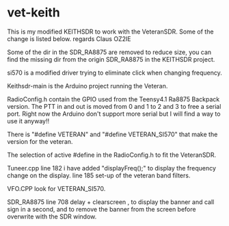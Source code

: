 # vet-keith
This is my modified KEITHSDR to work with the VeteranSDR.
Some of the change is listed below.
regards Claus OZ2IE

Some of the dir in the SDR_RA8875 are removed to reduce size, you can find the missing dir from the origin SDR_RA8875 in the KEITHSDR project.

si570 is a modified driver trying to eliminate click when changing frequency.

Keithsdr-main is the Arduino project running the Veteran.

RadioConfig.h contain the GPIO used from the Teensy4.1 Ra8875 Backpack version. The PTT in and out is moved from 0 and 1 to 2 and 3 to free a serial port. Right now the Arduino don't support more serial but I will find a way to use it anyway!! 

There is  "#define VETERAN" and  "#define VETERAN_SI570" that make the version for the veteran.

The selection of active #define in the RadioConfig.h to fit the VeteranSDR.

Tuneer.cpp line 182 i have added "displayFreq();" to display the frequency change on the display. line 185 set-up of the veteran band filters.

VFO.CPP look for VETERAN_SI570.

SDR_RA8875 line 708 delay + clearscreen , to display the banner and call sign in a second, and to remove the banner from the screen before overwrite with the SDR window.
